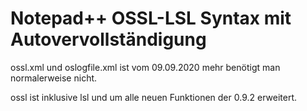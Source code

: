 # Notepad++ OSSL-LSL Syntax mit Autovervollständigung

ossl.xml und oslogfile.xml ist vom 09.09.2020 mehr benötigt man normalerweise nicht.

ossl ist inklusive lsl und um alle neuen Funktionen der 0.9.2 erweitert.

